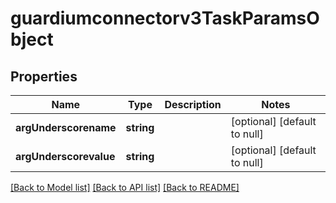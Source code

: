 # guardiumconnectorv3TaskParamsObject

## Properties
Name | Type | Description | Notes
------------ | ------------- | ------------- | -------------
**argUnderscorename** | **string** |  | [optional] [default to null]
**argUnderscorevalue** | **string** |  | [optional] [default to null]

[[Back to Model list]](../README.md#documentation-for-models) [[Back to API list]](../README.md#documentation-for-api-endpoints) [[Back to README]](../README.md)


